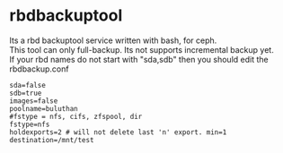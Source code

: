 # rbdbackuptool  
Its a rbd backuptool service written with bash, for ceph.  
This tool can only full-backup. Its not supports incremental backup yet.  
If your rbd names do not start with "sda,sdb" then you should edit the rbdbackup.conf  

```
sda=false
sdb=true
images=false
poolname=buluthan
#fstype = nfs, cifs, zfspool, dir
fstype=nfs
holdexports=2 # will not delete last 'n' export. min=1
destination=/mnt/test
```
